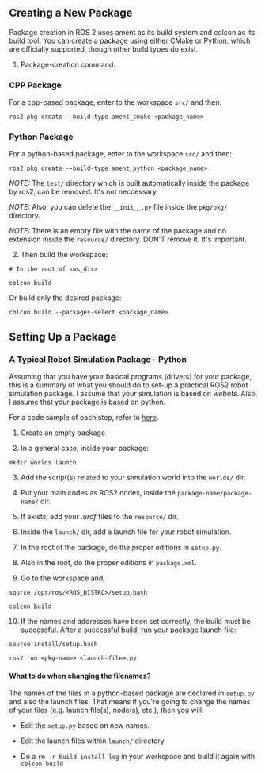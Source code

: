 

## Creating a New Package

Package creation in ROS 2 uses ament as its build system and colcon as its build tool. You can create a package using either CMake or Python, which are officially supported, though other build types do exist.

1. Package-creation command:

### CPP Package

For a cpp-based package, enter to the workspace `src/` and then:

```
ros2 pkg create --build-type ament_cmake <package_name>
```

### Python Package

For a python-based package, enter to the workspace `src/` and then:

```
ros2 pkg create --build-type ament_python <package_name>
```

*NOTE:* The `test/` directory which is built automatically inside the package by ros2, can be removed. It's not neccessary.

*NOTE:* Also, you can delete the `__init__.py` file inside the `pkg/pkg/` directory.

*NOTE:* There is an empty file with the name of the package and no extension inside the `resource/` directory. DON'T remove it. It's important.

2. Then build the workspace:

```
# In the root of <ws_dir>

colcon build
```

Or build only the desired package:

```
colcon build --packages-select <package_name>
```


## Setting Up a Package

### A Typical Robot Simulation Package - Python

Assuming that you have your basical programs (drivers) for your package, this is a summary of what you should do to set-up a practical ROS2 robot simulation package. I assume that your simulation is based on *webots*. Also, I assume that your package is based on python.

For a code sample of each step, refer to [here]().

1. Create an empty package

2. In a general case, inside your package:

```
mkdir worlds launch
```

3. Add the script(s) related to your simulation world into the `worlds/` dir.

4. Put your main codes as ROS2 nodes, inside the `package-name/package-name/` dir.

5. If exists, add your *.urdf* files to the `resource/` dir.

6. Inside the `launch/` dir, add a launch file for your robot simulation.

7. In the root of the package, do the proper editions in `setup.py`.

8. Also in the root, do the proper editions in `package.xml`.

9. Go to the workspace and,

```
source /opt/ros/<ROS_DISTRO>/setup.bash

colcon build
```

10. If the names and addresses have been set correctly, the build must be successful. After a successful build, run your package launch file:

```
source install/setup.bash

ros2 run <pkg-name> <launch-file>.py
```

#### What to do when changing the filenames?

The names of the files in a python-based package are declared in `setup.py` and also the launch files. That means if you're going to change the names of your files (e.g. launch file(s), node(s), etc.), then you will:

- Edit the `setup.py` based on new names.

- Edit the launch files within `launch/` directory

- Do a `rm -r build install log` in your workspace and build it again with `colcon build`
